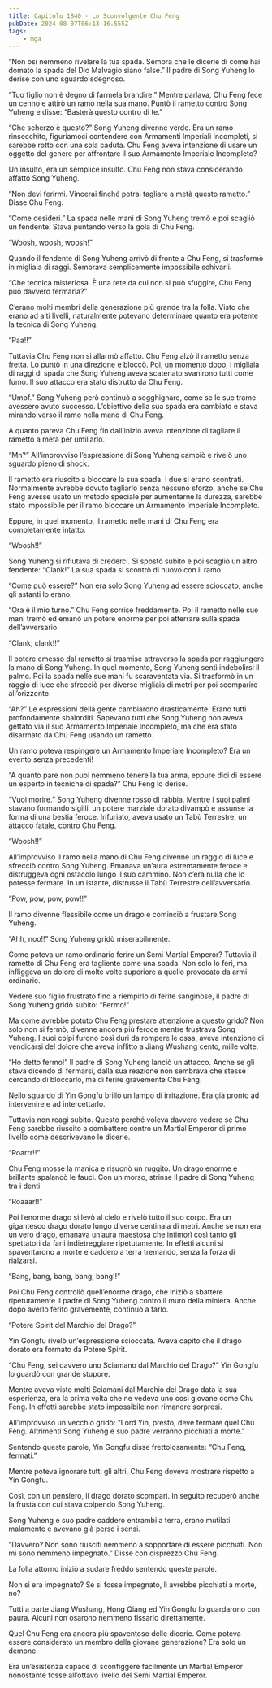```yaml
---
title: Capitolo 1840 - Lo Sconvolgente Chu Feng
pubDate: 2024-08-07T06:13:16.555Z
tags:
    - mga
---
```



“Non osi nemmeno rivelare la tua spada. Sembra che le dicerie di come hai domato la spada del Dio Malvagio siano false.” Il padre di Song Yuheng lo derise con uno sguardo sdegnoso.


“Tuo figlio non è degno di farmela brandire.” Mentre parlava, Chu Feng fece un cenno e attirò un ramo nella sua mano. Puntò il rametto contro Song Yuheng e disse: “Basterà questo contro di te.”


“Che scherzo è questo?” Song Yuheng divenne verde. Era un ramo rinsecchito, figuriamoci contendere con Armamenti Imperiali Incompleti, si sarebbe rotto con una sola caduta. Chu Feng aveva intenzione di usare un oggetto del genere per affrontare il suo Armamento Imperiale Incompleto?


Un insulto, era un semplice insulto. Chu Feng non stava considerando affatto Song Yuheng.


“Non devi ferirmi. Vincerai finché potrai tagliare a metà questo rametto.” Disse Chu Feng.


“Come desideri.” La spada nelle mani di Song Yuheng tremò e poi scagliò un fendente. Stava puntando verso la gola di Chu Feng.


“Woosh, woosh, woosh!”


Quando il fendente di Song Yuheng arrivò di fronte a Chu Feng, si trasformò in migliaia di raggi. Sembrava semplicemente impossibile schivarli.

“Che tecnica misteriosa. È una rete da cui non si può sfuggire, Chu Feng può davvero fermarla?”


C’erano molti membri della generazione più grande tra la folla. Visto che erano ad alti livelli, naturalmente potevano determinare quanto era potente la tecnica di Song Yuheng.


“Paa!!”


Tuttavia Chu Feng non si allarmò affatto. Chu Feng alzò il rametto senza fretta. Lo puntò in una direzione e bloccò. Poi, un momento dopo, i migliaia di raggi di spada che Song Yuheng aveva scatenato svanirono tutti come fumo. Il suo attacco era stato distrutto da Chu Feng.

“Umpf.” Song Yuheng però continuò a sogghignare, come se le sue trame avessero avuto successo. L’obiettivo della sua spada era cambiato e stava mirando verso il ramo nella mano di Chu Feng.


A quanto pareva Chu Feng fin dall’inizio aveva intenzione di tagliare il rametto a metà per umiliarlo.


“Mn?” All’improvviso l’espressione di Song Yuheng cambiò e rivelò uno sguardo pieno di shock.


Il rametto era riuscito a bloccare la sua spada. I due si erano scontrati. Normalmente avrebbe dovuto tagliarlo senza nessuno sforzo, anche se Chu Feng avesse usato un metodo speciale per aumentarne la durezza, sarebbe stato impossibile per il ramo bloccare un Armamento Imperiale Incompleto.


Eppure, in quel momento, il rametto nelle mani di Chu Feng era completamente intatto.


“Woosh!!”


Song Yuheng si rifiutava di crederci. Si spostò subito e poi scagliò un altro fendente: “Clank!” La sua spada si scontrò di nuovo con il ramo.


“Come può essere?” Non era solo Song Yuheng ad essere scioccato, anche gli astanti lo erano.


“Ora è il mio turno.” Chu Feng sorrise freddamente. Poi il rametto nelle sue mani tremò ed emanò un potere enorme per poi atterrare sulla spada dell’avversario.

“Clank, clank!!”

Il potere emesso dal rametto si trasmise attraverso la spada per raggiungere la mano di Song Yuheng. In quel momento, Song Yuheng sentì indebolirsi il palmo. Poi la spada nelle sue mani fu scaraventata via. Si trasformò in un raggio di luce che sfrecciò per diverse migliaia di metri per poi scomparire all’orizzonte.


“Ah?” Le espressioni della gente cambiarono drasticamente. Erano tutti profondamente sbalorditi. Sapevano tutti che Song Yuheng non aveva gettato via il suo Armamento Imperiale Incompleto, ma che era stato disarmato da Chu Feng usando un rametto.


Un ramo poteva respingere un Armamento Imperiale Incompleto? Era un evento senza precedenti!


“A quanto pare non puoi nemmeno tenere la tua arma, eppure dici di essere un esperto in tecniche di spada?” Chu Feng lo derise.

“Vuoi morire.” Song Yuheng divenne rosso di rabbia. Mentre i suoi palmi stavano formando sigilli, un potere marziale dorato divampò e assunse la forma di una bestia feroce. Infuriato, aveva usato un Tabù Terrestre, un attacco fatale, contro Chu Feng.


“Woosh!!”


All’improvviso il ramo nella mano di Chu Feng divenne un raggio di luce e sfrecciò contro Song Yuheng. Emanava un’aura estremamente feroce e distruggeva ogni ostacolo lungo il suo cammino. Non c’era nulla che lo potesse fermare. In un istante, distrusse il Tabù Terrestre dell’avversario.


“Pow, pow, pow, pow!!”


Il ramo divenne flessibile come un drago e cominciò a frustare Song Yuheng.


“Ahh, noo!!” Song Yuheng gridò miserabilmente.


Come poteva un ramo ordinario ferire un Semi Martial Emperor? Tuttavia il rametto di Chu Feng era tagliente come una spada. Non solo lo ferì, ma infliggeva un dolore di molte volte superiore a quello provocato da armi ordinarie.


Vedere suo figlio frustrato fino a riempirlo di ferite sanginose, il padre di Song Yuheng gridò subito: “Fermo!”


Ma come avrebbe potuto Chu Feng prestare attenzione a questo grido? Non solo non si fermò, divenne ancora più feroce mentre frustrava Song Yuheng. I suoi colpi furono così duri da rompere le ossa, aveva intenzione di vendicarsi del dolore che aveva inflitto a Jiang Wushang cento, mille volte.


“Ho detto fermo!” Il padre di Song Yuheng lanciò un attacco. Anche se gli stava dicendo di fermarsi, dalla sua reazione non sembrava che stesse cercando di bloccarlo, ma di ferire gravemente Chu Feng.


Nello sguardo di Yin Gongfu brillò un lampo di irritazione. Era già pronto ad intervenire e ad intercettarlo.


Tuttavia non reagì subito. Questo perché voleva davvero vedere se Chu Feng sarebbe riuscito a combattere contro un Martial Emperor di primo livello come descrivevano le dicerie.

“Roarrr!!”


Chu Feng mosse la manica e risuonò un ruggito. Un drago enorme e brillante spalancò le fauci. Con un morso, strinse il padre di Song Yuheng tra i denti.


“Roaaar!!”


Poi l’enorme drago si levò al cielo e rivelò tutto il suo corpo. Era un gigantesco drago dorato lungo diverse centinaia di metri. Anche se non era un vero drago, emanava un’aura maestosa che intimorì così tanto gli spettatori da farli indietreggiare ripetutamente. In effetti alcuni si spaventarono a morte e caddero a terra tremando, senza la forza di rialzarsi.


“Bang, bang, bang, bang, bang!!”


Poi Chu Feng controllò quell’enorme drago, che iniziò a sbattere ripetutamente il padre di Song Yuheng contro il muro della miniera. Anche dopo averlo ferito gravemente, continuò a farlo.


“Potere Spirit del Marchio del Drago?”


Yin Gongfu rivelò un’espressione scioccata. Aveva capito che il drago dorato era formato da Potere Spirit.

“Chu Feng, sei davvero uno Sciamano dal Marchio del Drago?” Yin Gongfu lo guardò con grande stupore.


Mentre aveva visto molti Sciamani dal Marchio del Drago data la sua esperienza, era la prima volta che ne vedeva uno così giovane come Chu Feng. In effetti sarebbe stato impossibile non rimanere sorpresi.


All’improvviso un vecchio gridò: “Lord Yin, presto, deve fermare quel Chu Feng. Altrimenti Song Yuheng e suo padre verranno picchiati a morte.”


Sentendo queste parole, Yin Gongfu disse frettolosamente: “Chu Feng, fermati.”


Mentre poteva ignorare tutti gli altri, Chu Feng doveva mostrare rispetto a Yin Gongfu.


Così, con un pensiero, il drago dorato scomparì. In seguito recuperò anche la frusta con cui stava colpendo Song Yuheng.


Song Yuheng e suo padre caddero entrambi a terra, erano mutilati malamente e avevano già perso i sensi.

“Davvero? Non sono riusciti nemmeno a sopportare di essere picchiati. Non mi sono nemmeno impegnato.” Disse con disprezzo Chu Feng.


La folla attorno iniziò a sudare freddo sentendo queste parole.


Non si era impegnato? Se si fosse impegnato, li avrebbe picchiati a morte, no?


Tutti a parte Jiang Wushang, Hong Qiang ed Yin Gongfu lo guardarono con paura. Alcuni non osarono nemmeno fissarlo direttamente.


Quel Chu Feng era ancora più spaventoso delle dicerie. Come poteva essere considerato un membro della giovane generazione? Era solo un demone.


Era un’esistenza capace di sconfiggere facilmente un Martial Emperor nonostante fosse all’ottavo livello del Semi Martial Emperor.





